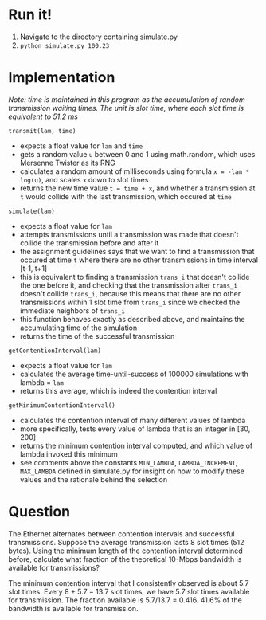 # Run it! #

1. Navigate to the directory containing simulate.py
2. `python simulate.py 100.23`

# Implementation #
*Note: time is maintained in this program as the accumulation of random transmission waiting times. The unit is slot time, where each slot time is equivalent to 51.2 ms*

`transmit(lam, time)`

- expects a float value for `lam` and `time`
- gets a random value `u` between 0 and 1 using math.random, which uses Mersenne Twister as its RNG
- calculates a random amount of milliseconds using formula `x = -lam * log(u)`, and scales `x` down to slot times
- returns the new time value `t = time + x`, and whether a transmission at `t` would collide with the last transmission, which occured at `time`

`simulate(lam)`
    
- expects a float value for `lam`
- attempts transmissions until a transmission was made that doesn't collide the transmission before and after it
- the assignment guidelines says that we want to find a transmission that occured at time `t` where there are no other transmissions in time interval [t-1, t+1]
- this is equivalent to finding a transmission `trans_i` that doesn't collide the one before it, and checking that the transmission after `trans_i` doesn't collide `trans_i`, because this means that there are no other transmissions within 1 slot time from `trans_i` since we checked the immediate neighbors of `trans_i`
- this function behaves exactly as described above, and maintains the accumulating time of the simulation
- returns the time of the successful transmission

`getContentionInterval(lam)`

- expects a float value for `lam`
- calculates the average time-until-success of 100000 simulations with lambda = `lam`
- returns this average, which is indeed the contention interval

`getMinimumContentionInterval()`

- calculates the contention interval of many different values of lambda
- more specifically, tests every value of lambda that is an integer in [30, 200]
- returns the minimum contention interval computed, and which value of lambda invoked this minimum
- see comments above the constants `MIN_LAMBDA`, `LAMBDA_INCREMENT`, `MAX_LAMBDA` defined in simulate.py for insight on how to modify these values and the rationale behind the selection

# Question #

The Ethernet alternates between contention intervals and successful transmissions. Suppose the average transmission lasts 8 slot times (512 bytes). Using the minimum length of the contention interval determined before, calculate what fraction of the theoretical 10-Mbps bandwidth is available for transmissions?

The minimum contention interval that I consistently observed is about 5.7 slot times. Every 8 + 5.7 = 13.7 slot times, we have 5.7 slot times available for transmission. The fraction available is 5.7/13.7 = 0.416. 41.6% of the bandwidth is available for transmission.